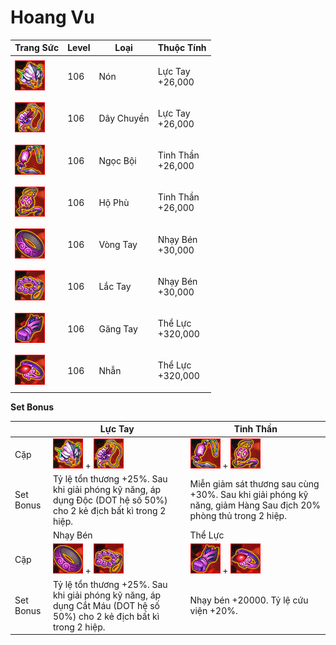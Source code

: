 # Hoang Vu

| Trang Sức                                     | Level | Loại       | Thuộc Tính                  |
| --------------------------------------------- | ----- | ---------- | --------------------------- |
| ![](<../../.gitbook/assets/image (573).png>)  | 106   | Nón        | <p>Lực Tay<br>+26,000</p>   |
| ![](<../../.gitbook/assets/image (612).png>)  | 106   | Dây Chuyền | <p>Lực Tay<br>+26,000</p>   |
| ![](<../../.gitbook/assets/image (582).png>)  | 106   | Ngọc Bội   | <p>Tinh Thần<br>+26,000</p> |
| ![](<../../.gitbook/assets/image (543).png>)  | 106   | Hộ Phù     | <p>Tinh Thần<br>+26,000</p> |
| ![](<../../.gitbook/assets/image (558).png>)  | 106   | Vòng Tay   | <p>Nhạy Bén<br>+30,000</p>  |
| ![](<../../.gitbook/assets/image (610).png>)  | 106   | Lắc Tay    | <p>Nhạy Bén<br>+30,000</p>  |
| ![](<../../.gitbook/assets/image (586).png>)  | 106   | Găng Tay   | <p>Thể Lực<br>+320,000</p>  |
| ![](<../../.gitbook/assets/image (1000).png>) | 106   | Nhẫn       | <p>Thể Lực<br>+320,000</p>  |

&#x20;

**Set Bonus**

|           | Lực Tay                                                                                                               | Tinh Thần                                                                                                      |
| --------- | --------------------------------------------------------------------------------------------------------------------- | -------------------------------------------------------------------------------------------------------------- |
| Cặp       | ![](<../../.gitbook/assets/image (573).png>) + ![](<../../.gitbook/assets/image (612).png>)                           | ![](<../../.gitbook/assets/image (582).png>) + ![](<../../.gitbook/assets/image (543).png>)                    |
| Set Bonus | Tỷ lệ tổn thương +25%. Sau khi giải phóng kỹ năng, áp dụng Độc (DOT hệ số 50%) cho 2 kẻ địch bất kì trong 2 hiệp.     | Miễn giảm sát thương sau cùng +30%. Sau khi giải phóng kỹ năng, giảm Hàng Sau địch 20% phòng thủ trong 2 hiệp. |
|           | Nhạy Bén                                                                                                              | Thể Lực                                                                                                        |
| Cặp       | ![](<../../.gitbook/assets/image (558).png>) + ![](<../../.gitbook/assets/image (610).png>)                           | ![](<../../.gitbook/assets/image (586).png>) + ![](<../../.gitbook/assets/image (1000).png>)                   |
| Set Bonus | Tỷ lệ tổn thương +25%. Sau khi giải phóng kỹ năng, áp dụng Cắt Máu (DOT hệ số 50%) cho 2 kẻ địch bất kì trong 2 hiệp. | Nhạy bén +20000. Tỷ lệ cứu viện +20%.                                                                          |
